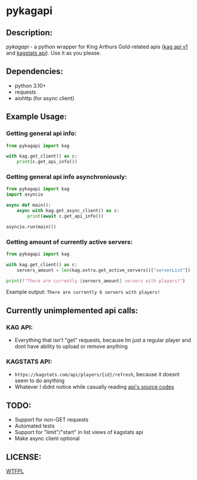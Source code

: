 # pykagapi

## Description:

*pykagapi* - a python wrapper for King Arthurs Gold-related apis ([kag api v1](https://api.kag2d.com/v1) and [kagstats api](https://kagstats.com/api)).
Use it as you please.

## Dependencies:

- python 3.10+
- requests
- aiohttp (for async client)

## Example Usage:

### Getting general api info:

```python
from pykagapi import kag

with kag.get_client() as c:
    print(c.get_api_info())
```

### Getting general api info asynchroniously:

```python
from pykagapi import kag
import asyncio

async def main():
    async with kag.get_async_client() as c:
        print(await c.get_api_info())

asyncio.run(main())
```

### Getting amount of currently active servers:

```python
from pykagapi import kag

with kag.get_client() as c:
    servers_amount = len(kag.extra.get_active_servers()["serverList"])

print(f"There are currently {servers_amount} servers with players!")
```

Example output:
`There are currently 6 servers with players!`


## Currently unimplemented api calls:

### KAG API:

- Everything that isn't "get" requests, because Im just a regular player and dont have ability to upload or remove anything

### KAGSTATS API:

- `https://kagstats.com/api/players/{id}/refresh`, because it doesnt seem to do anything
- Whatever I didnt notice while casually reading [api's source codes](https://github.com/Harrison-Miller/kagstats/tree/master/api)


## TODO:

- Support for non-GET requests
- Automated tests
- Support for "limit"/"start" in list views of kagstats api
- Make async client optional

## LICENSE:

[WTFPL](LICENSE)
